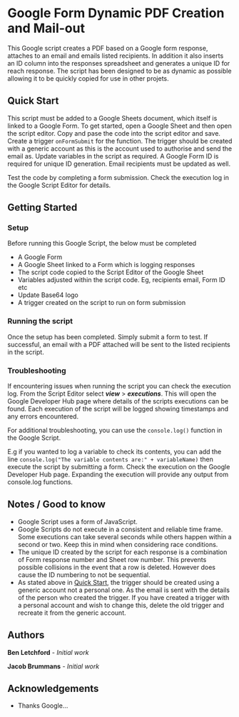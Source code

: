 # Google Form Dynamic PDF Creation and Mail-out

This Google script creates a PDF based on a Google form response, attaches to an email and emails listed recipients. In addition it also inserts an ID column into the responses spreadsheet and generates a unique ID for reach response. The script has been designed to be as dynamic as possible allowing it to be quickly copied for use in other projets.

## Quick Start

This script must be added to a Google Sheets document, which itself is linked to a Google Form. To get started, open a Google Sheet and then open the script editor. Copy and pase the code into the script editor and save. Create a trigger ```onFormSubmit``` for the function. The trigger should be created with a generic account as this is the account used to authorise and send the email as. Update variables in the script as required. A Google Form ID is required for unique ID generation. Email recipients must be updated as well.

Test the code by completing a form submission. Check the execution log in the Google Script Editor for details.

## Getting Started

### Setup

Before running this Google Script, the below must be completed

* A Google Form
* A Google Sheet linked to a Form which is logging responses
* The script code copied to the Script Editor of the Google Sheet
* Variables adjusted within the script code. Eg, recipients email, Form ID etc
* Update Base64 logo
* A trigger created on the script to run on form submission

### Running the script

Once the setup has been completed. Simply submit a form to test. If successful, an email with a PDF attached will be sent to the listed recipients in the script.

### Troubleshooting

If encountering issues when running the script you can check the execution log. From the Script Editor select ***view*** > ***executions***. This will open the Google Developer Hub page where details of the scripts executions can be found. Each execution of the script will be logged showing timestamps and any errors encountered.

For additional troubleshooting, you can use the `console.log()` function in the Google Script. 

E.g if you wanted to log a variable to check its contents, you can add the line `console.log("The variable contents are:" + variableName)` then execute the script by submitting a form. Check the execution on the Google Developer Hub page. Expanding the execution will provide any output from console.log functions.

## Notes / Good to know

* Google Script uses a form of JavaScript.
* Google Scripts do not execute in a consistent and reliable time frame. Some executions can take several seconds while others happen within a second or two. Keep this in mind when considering race conditions.
* The unique ID created by the script for each response is a combination of Form response number and Sheet row number. This prevents possible collisions in the event that a row is deleted. However does cause the ID numbering to not be sequential.
* As stated above in [Quick Start](#quick-start), the trigger should be created using a generic account not a personal one. As the email is sent with the details of the person who created the trigger. If you have created a trigger with a personal account and wish to change this, delete the old trigger and recreate it from the generic account.

## Authors

**Ben Letchford** - *Initial work*

**Jacob Brummans** - *Initial work*

## Acknowledgements

* Thanks Google... 

